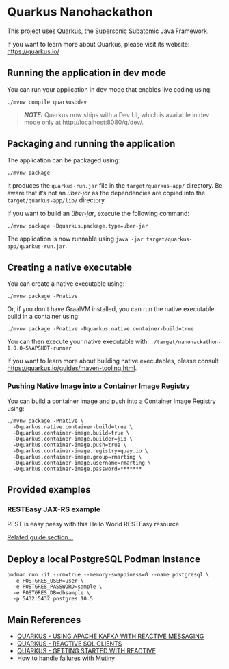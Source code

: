 # Quarkus Nanohackathon

This project uses Quarkus, the Supersonic Subatomic Java Framework.

If you want to learn more about Quarkus, please visit its website: https://quarkus.io/ .

## Running the application in dev mode

You can run your application in dev mode that enables live coding using:

```shell script
./mvnw compile quarkus:dev
```

> **_NOTE:_**  Quarkus now ships with a Dev UI, which is available in dev mode only at http://localhost:8080/q/dev/.

## Packaging and running the application

The application can be packaged using:

```shell script
./mvnw package
```

It produces the `quarkus-run.jar` file in the `target/quarkus-app/` directory.
Be aware that it’s not an _über-jar_ as the dependencies are copied into the `target/quarkus-app/lib/` directory.

If you want to build an _über-jar_, execute the following command:

```shell script
./mvnw package -Dquarkus.package.type=uber-jar
```

The application is now runnable using `java -jar target/quarkus-app/quarkus-run.jar`.

## Creating a native executable

You can create a native executable using:

```shell script
./mvnw package -Pnative
```

Or, if you don't have GraalVM installed, you can run the native executable build in a container using:

```shell script
./mvnw package -Pnative -Dquarkus.native.container-build=true
```

You can then execute your native executable with: `./target/nanohackathon-1.0.0-SNAPSHOT-runner`

If you want to learn more about building native executables, please consult https://quarkus.io/guides/maven-tooling.html.

### Pushing Native Image into a Container Image Registry

You can build a container image and push into a Container Image Registry using:

```shell script
./mvnw package -Pnative \
  -Dquarkus.native.container-build=true \
  -Dquarkus.container-image.build=true \
  -Dquarkus.container-image.builder=jib \
  -Dquarkus.container-image.push=true \
  -Dquarkus.container-image.registry=quay.io \
  -Dquarkus.container-image.group=rmarting \
  -Dquarkus.container-image.username=rmarting \
  -Dquarkus.container-image.password=*******
```

## Provided examples

### RESTEasy JAX-RS example

REST is easy peasy with this Hello World RESTEasy resource.

[Related guide section...](https://quarkus.io/guides/getting-started#the-jax-rs-resources)

## Deploy a local PostgreSQL Podman Instance

```shell script
podman run -it --rm=true --memory-swappiness=0 --name postgresql \
  -e POSTGRES_USER=user \
  -e POSTGRES_PASSWORD=sample \
  -e POSTGRES_DB=dbsample \
  -p 5432:5432 postgres:10.5
```

## Main References

* [QUARKUS - USING APACHE KAFKA WITH REACTIVE MESSAGING](https://quarkus.io/guides/kafka)
* [QUARKUS - REACTIVE SQL CLIENTS](https://quarkus.io/guides/reactive-sql-clients)
* [QUARKUS - GETTING STARTED WITH REACTIVE](https://quarkus.io/guides/getting-started-reactive)
* [How to handle failures with Mutiny](https://quarkus.io/blog/mutiny-failure-handling/)
